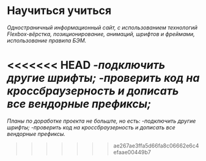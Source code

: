 # Научиться учиться

*Одностраничный информационный сайт, с использованием технологий Flexbox-вёрстка, позиционирование, анимаций, шрифтов и фреймами, использование правила БЭМ.*

<<<<<<< HEAD
*-подключить другие шрифты;
 -проверить код на кроссбраузерность и дописать все вендорные префиксы;*
=======
*Планы по доработке проекта не больште, но есть: 
-подключить другие шрифты;
-проверить код на кроссбраузерность и дописать все вендорные префиксы.*
>>>>>>> ae267ae3ffa5d66fa8c06662e6c4efaae00449b7
